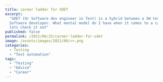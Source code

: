 ```yaml
---
title: career ladder for SDET
excerpt:
  "SDET (Or Software dev engineer in Test) is a hybrid between a SW tester and a full fledged
  Software developer. What mental model do I have when it comes to a career ladder for this role,
  lets check it out"
published: false
permalink: /2021/06/25/career-ladder-for-sdet
image: /assets/images/2021/06/<>.png
categories:
  - Testing
  - "Test automation"
tags:
  - "Testing"
  - "Advice"
  - "Career"
---
```



